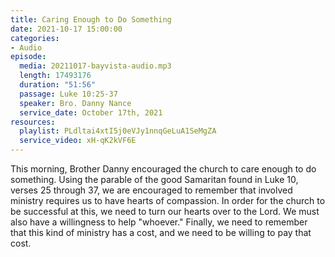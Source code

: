 ```yaml
---
title: Caring Enough to Do Something
date: 2021-10-17 15:00:00
categories:
- Audio
episode:
  media: 20211017-bayvista-audio.mp3
  length: 17493176
  duration: "51:56"
  passage: Luke 10:25-37
  speaker: Bro. Danny Nance
  service_date: October 17th, 2021
resources:
  playlist: PLdltai4xtI5j0eVJy1nnqGeLuA1SeMgZA
  service_video: xH-qK2kVF6E
---
```

This morning, Brother Danny encouraged the church to care enough to do something.  Using the parable of the good Samaritan found in Luke 10, verses 25 through 37, we are encouraged to remember that involved ministry requires us to have hearts of compassion.  In order for the church to be successful at this, we need to turn our hearts over to the Lord.  We must also have a willingness to help "whoever."  Finally, we need to remember that this kind of ministry has a cost, and we need to be willing to pay that cost.